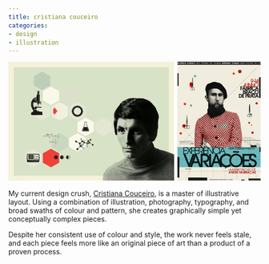 ```yaml
---
title: cristiana couceiro
categories:
- design
- illustration
---
```


[![ christiana couceiro](05/20110517_cc.png)](http://www.cristianacouceiro.com/)

My current design crush, [Cristiana Couceiro](http://www.cristianacouceiro.com/), is a master of illustrative layout. Using a combination of illustration, photography, typography, and broad swaths of colour and pattern, she creates graphically simple yet conceptually complex pieces.


Despite her consistent use of colour and style, the work never feels stale, and each piece feels more like an original piece of art than a product of a proven process.
